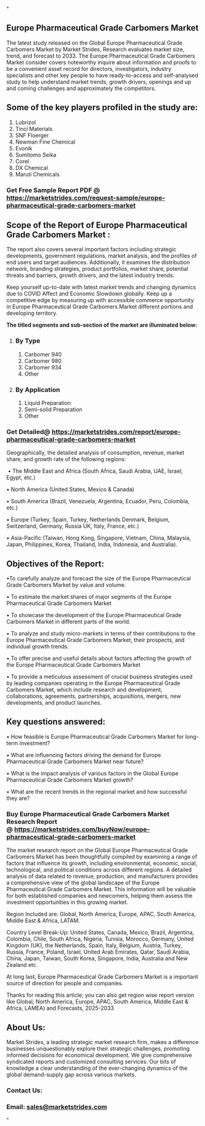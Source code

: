 <p>"</p>
<h2><strong>Europe Pharmaceutical Grade Carbomers Market</strong></h2>
<p>The latest study released on the Global Europe Pharmaceutical Grade Carbomers Market by Market Strides, Research evaluates market size, trend, and forecast to 2033. The Europe Pharmaceutical Grade Carbomers Market consider covers noteworthy inquire about information and proofs to be a convenient asset record for directors, investigators, industry specialists and other key people to have ready-to-access and self-analysed study to help understand market trends, growth drivers, openings and up and coming challenges and approximately the competitors.</p>
<h2><strong> Some of the key players profiled in the study are: </strong></h2>
<ol>
<li>Lubrizol</li>
<li>Tinci Materials</li>
<li>SNF Floerger</li>
<li>Newman Fine Chemical</li>
<li>Evonik</li>
<li>Sumitomo Seika</li>
<li>Corel</li>
<li>DX Chemical</li>
<li>Maruti Chemicals</li>
</ol>
<h3><strong>Get Free Sample Report PDF @ <a href="https://marketstrides.com/request-sample/europe-pharmaceutical-grade-carbomers-market">https://marketstrides.com/request-sample/europe-pharmaceutical-grade-carbomers-market</a></strong></h3>
<h2><strong> Scope of the Report of Europe Pharmaceutical Grade Carbomers Market : </strong></h2>
<p>The report also covers several important factors including strategic developments, government regulations, market analysis, and the profiles of end users and target audiences. Additionally, it examines the distribution network, branding strategies, product portfolios, market share, potential threats and barriers, growth drivers, and the latest industry trends.</p>
<p>Keep yourself up-to-date with latest market trends and changing dynamics due to COVID Affect and Economic Slowdown globally. Keep up a competitive edge by measuring up with accessible commerce opportunity in Europe Pharmaceutical Grade Carbomers Market different portions and developing territory.</p>
<p><strong> The titled segments and sub-section of the market are illuminated below: </strong></p>
<ol>
<li>
<h3>By Type</h3>
<ol>
<li>Carbomer 940</li>
<li>Carbomer 980</li>
<li>Carbomer 934</li>
<li>Other</li>
</ol>
</li>
<li>
<h3>By Application</h3>
<ol>
<li>Liquid Preparation</li>
<li>Semi-solid Preparation</li>
<li>Other</li>
</ol>
</li>
</ol>
<h3><strong>Get Detailed@ <a href="https://marketstrides.com/report/europe-pharmaceutical-grade-carbomers-market">https://marketstrides.com/report/europe-pharmaceutical-grade-carbomers-market</a></strong></h3>
<p>Geographically, the detailed analysis of consumption, revenue, market share, and growth rate of the following regions:</p>
<p>&nbsp;&bull; The Middle East and Africa (South Africa, Saudi Arabia, UAE, Israel, Egypt, etc.)</p>
<p>&bull; North America (United States, Mexico &amp; Canada)</p>
<p>&bull; South America (Brazil, Venezuela, Argentina, Ecuador, Peru, Colombia, etc.)</p>
<p>&bull; Europe (Turkey, Spain, Turkey, Netherlands Denmark, Belgium, Switzerland, Germany, Russia UK, Italy, France, etc.)</p>
<p>&bull; Asia-Pacific (Taiwan, Hong Kong, Singapore, Vietnam, China, Malaysia, Japan, Philippines, Korea, Thailand, India, Indonesia, and Australia).</p>
<h2><strong>Objectives of the Report: </strong></h2>
<p>&bull;To carefully analyze and forecast the size of the Europe Pharmaceutical Grade Carbomers Market by value and volume.</p>
<p>&bull; To estimate the market shares of major segments of the Europe Pharmaceutical Grade Carbomers Market</p>
<p>&bull; To showcase the development of the Europe Pharmaceutical Grade Carbomers Market in different parts of the world.</p>
<p>&bull; To analyze and study micro-markets in terms of their contributions to the Europe Pharmaceutical Grade Carbomers Market, their prospects, and individual growth trends.</p>
<p>&bull; To offer precise and useful details about factors affecting the growth of the Europe Pharmaceutical Grade Carbomers Market</p>
<p>&bull; To provide a meticulous assessment of crucial business strategies used by leading companies operating in the Europe Pharmaceutical Grade Carbomers Market, which include research and development, collaborations, agreements, partnerships, acquisitions, mergers, new developments, and product launches.</p>
<h2><strong>Key questions answered: </strong></h2>
<p>&bull; How feasible is Europe Pharmaceutical Grade Carbomers Market for long-term investment?</p>
<p>&bull; What are influencing factors driving the demand for Europe Pharmaceutical Grade Carbomers Market near future?</p>
<p>&bull; What is the impact analysis of various factors in the Global Europe Pharmaceutical Grade Carbomers Market growth?</p>
<p>&bull; What are the recent trends in the regional market and how successful they are?</p>
<h3><strong>Buy Europe Pharmaceutical Grade Carbomers Market Research Report @&nbsp;<a href="https://marketstrides.com/buyNow/europe-pharmaceutical-grade-carbomers-market">https://marketstrides.com/buyNow/europe-pharmaceutical-grade-carbomers-market</a></strong></h3>
<p>The market research report on the Global Europe Pharmaceutical Grade Carbomers Market has been thoughtfully compiled by examining a range of factors that influence its growth, including environmental, economic, social, technological, and political conditions across different regions. A detailed analysis of data related to revenue, production, and manufacturers provides a comprehensive view of the global landscape of the Europe Pharmaceutical Grade Carbomers Market. This information will be valuable for both established companies and newcomers, helping them assess the investment opportunities in this growing market.</p>
<p>Region Included are: Global, North America, Europe, APAC, South America, Middle East &amp; Africa, LATAM.</p>
<p>Country Level Break-Up: United States, Canada, Mexico, Brazil, Argentina, Colombia, Chile, South Africa, Nigeria, Tunisia, Morocco, Germany, United Kingdom (UK), the Netherlands, Spain, Italy, Belgium, Austria, Turkey, Russia, France, Poland, Israel, United Arab Emirates, Qatar, Saudi Arabia, China, Japan, Taiwan, South Korea, Singapore, India, Australia and New Zealand etc.</p>
<p>At long last, Europe Pharmaceutical Grade Carbomers Market is a important source of direction for people and companies.</p>
<p>Thanks for reading this article; you can also get region wise report version like Global, North America, Europe, APAC, South America, Middle East &amp; Africa, LAMEA) and Forecasts, 2025-2033</p>
<h2><strong>About Us: </strong></h2>
<p>Market Strides, a leading strategic market research firm, makes a difference businesses unquestionably explore their strategic challenges, promoting informed decisions for economical development. We give comprehensive syndicated reports and customized consulting services. Our bits of knowledge a clear understanding of the ever-changing dynamics of the global demand-supply gap across various markets.</p>
<h3>Contact Us:</h3>
<h3>Email: <a href="mailto:sales@marketstrides.com">sales@marketstrides.com</a></h3>
<p>"</p>
